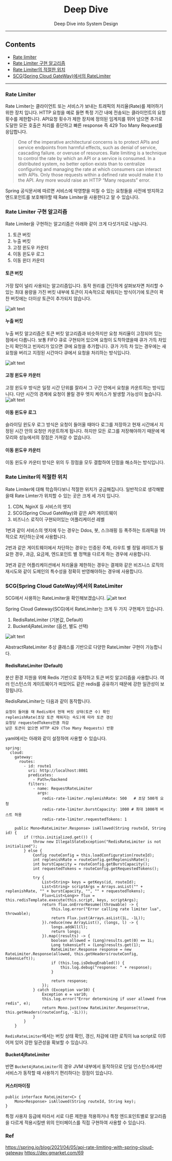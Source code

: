 <div align="center">

# Deep Dive  
Deep Dive into System Design

--- 
</div>

## Contents
- [Rate limiter](#rate-limiter)
- [Rate Limiter 구현 알고리즘](#rate-limiter-구현-알고리즘)
- [Rate Limiter의 적절한 위치](#rate-limiter의-적절한-위치)
- [SCG(Spring Cloud GateWay)에서의 RateLimiter](#scgspring-cloud-gateway에서의-ratelimiter) 
---
### Rate Limiter
Rate Limiter는 클라이언트 또는 서비스가 보내는 트래픽의 처리율(Rate)를 제어하기 위한 장치 입니다. HTTP 요청을 예로 들면 특정 기간 내에 전송되는 클라이언트의 요청 횟수를 제한합니다. API요청 횟수가 제한 장치에 정의된 임계치를 뛰어 넘으면 추가로 도달한 모든 호출은 처리를 중단하고 빠른 response 즉 429 Too Many Request를 응답합니다. 

> One of the imperative architectural concerns is to protect APIs and service endpoints from harmful effects, such as denial of service, cascading failure. or overuse of resources. Rate limiting is a technique to control the rate by which an API or a service is consumed. In a distributed system, no better option exists than to centralize configuring and managing the rate at which consumers can interact with APIs. Only those requests within a defined rate would make it to the API. Any more would raise an HTTP “Many requests” error.

Spring 공식문서에 따르면 서비스에 악영향을 미칠 수 있는 요청들을 사전에 방지하고 엔드포인트를 보호해야할 때 Rate Limiter을 사용한다고 알 수 있습니다. 

### Rate Limiter 구현 알고리즘 
Rate Limiter을 구현하는 알고리즘은 아래와 같이 크게 다섯가지로 나뉩니다.
1. 토큰 버킷 
2. 누출 버킷
3. 고정 윈도우 카운터
4. 이동 윈도우 로그
5. 이동 윈더 카운터

#### 토큰 버킷 
가장 많이 널리 사용되는 알고리즘입니다. 동작 원리를 간단하게 살펴보자면 처리할 수 있는 최대 용량을 가진 버킷 내부에 토큰이 지속적으로 채워지는 방식이기에 토큰이 꽉 찬 버킷에는 더이상 토큰이 추가되지 않습니다. 

![alt text](image.png)
#### 누출 버킷
누출 버킷 알고리즘은 토큰 버킷 알고리즘과 비슷하지만 요청 처리율이 고정되어 있는 점에서 다릅니다. 보통 FIFO 큐로 구현되어 있으며 요청이 도착하였을때 큐가 가득 차있는지 확인하고 빈자리가 있으면 큐에 요청을 추가합니다. 큐가 가득 차 있는 경우에는 새 요청을 버리고 지정된 시간마다 큐에서 요청을 처리하는 방식입니다.

![alt text](image-1.png)
#### 고정 윈도우 카운터
고정 윈도우 방식은 일정 시간 단위를 잘라서 그 구간 안에서 요청을 카운트하는 방식입니다. 다만 시간의 경계에 요청이 몰릴 경우 엣지 케이스가 발생할 가능성이 높습니다.
![alt text](image-2.png)
#### 이동 윈도우 로그
슬라이딩 윈도우 로그 방식은 요청이 들어올 때마다 로그를 저장하고 현재 시간에서 지정된 시간 안의 요청만 카운트하게 됩니다. 하지만 모든 로그를 저장해야하기 때문에 메모리와 성능에서의 장점은 가져갈 수 없습니다.
#### 이동 윈도우 카운터
이동 윈도우 카운터 방식은 위의 두 장점을 모두 결합하여 단점을 해소하는 방식입니다.

### Rate Limiter의 적절한 위치
Rate Limiter에 대해 학습하다보니 적절한 위치가 궁금해집니다. 일반적으로 생각해봤을때 Rate Limter가 위치할 수 있는 곳은 크게 세 가지 입니다.
1. CDN, NginX 등 서비스의 엣지
2. SCG(Spring Cloud GateWay)와 같은 API 게이트웨이
3. 비즈니스 로직이 구현되어있는 어플리케이션 레벨

1번과 같이 서비스의 엣지에 두는 경우는 Ddos, 봇, 스크래핑 등 폭주하는 트래픽을 1차적으로 차단하는곳에 사용합니다.

2번과 같은 게이트웨이에서 차단하는 경우는 인증된 주체, 라우트 별 정밀 레이트가 필요한 경우, 과금, 요금제, 엔드포인트 별 정책을 다르게 하는 경우에 사용합니다.

3번과 같은 어플리케이션에서 처리율을 제한하는 경우는 결제와 같은 비즈니스 로직의 재시도와 같이 도메인의 특수성을 정확히 반영해야하는 경우에 사용합니다. 

### SCG(Spring Cloud GateWay)에서의 RateLimiter
SCG에서 사용하는 RateLimiter을 확인해보겠습니다.
![alt text](image-4.png)

Spring Cloud Gateway(SCG)에서 RateLimiter는 크게 두 가지 구현체가 있습니다.
1. RedisRateLimiter (기본값, Default)
2. Bucket4jRateLimiter (옵션, 별도 선택)

![alt text](image-3.png)

AbstractRateLimiter 추상 클래스를 기반으로 다양한 RateLimiter 구현이 가능합니다. 
#### RedisRateLimiter (Default)
분산 환경 지원을 위해 Redis 기반으로 동작하고 토큰 버킷 알고리즘을 사용합니다. 여러 인스턴스의 게이트웨이가 떠있어도 같은 redis를 공유하기 때문에 강한 일관성이 보장됩니다. 

RedisRateLimiter는 다음과 같이 동작합니다.

```
요청이 들어올 때 Redis에서 현재 버킷 상태(토큰 수) 확인
replenishRate(초당 토큰 채워지는 속도)에 따라 토큰 갱신
요청당 requestedTokens만큼 차감
남은 토큰이 없으면 HTTP 429 (Too Many Requests) 반환
```
yaml에서는 아래와 같이 설정하여 사용할 수 있습니다.
```
spring:
  cloud:
    gateway:
      routes:
        - id: route1
          uri: http://localhost:8081
          predicates:
            - Path=/backend
          filters:
            - name: RequestRateLimiter
              args:
                redis-rate-limiter.replenishRate: 500   # 초당 500개 요청
                redis-rate-limiter.burstCapacity: 1000 # 최대 1000개 버스트 허용
                redis-rate-limiter.requestedTokens: 1

```

```
    public Mono<RateLimiter.Response> isAllowed(String routeId, String id) {
        if (!this.initialized.get()) {
            throw new IllegalStateException("RedisRateLimiter is not initialized");
        } else {
            Config routeConfig = this.loadConfiguration(routeId);
            int replenishRate = routeConfig.getReplenishRate();
            int burstCapacity = routeConfig.getBurstCapacity();
            int requestedTokens = routeConfig.getRequestedTokens();

            try {
                List<String> keys = getKeys(id, routeId);
                List<String> scriptArgs = Arrays.asList("" + replenishRate, "" + burstCapacity, "", "" + requestedTokens);
                Flux<List<Long>> flux = this.redisTemplate.execute(this.script, keys, scriptArgs);
                return flux.onErrorResume((throwable) -> {
                    this.log.error("Error calling rate limiter lua", throwable);
                    return Flux.just(Arrays.asList(1L, -1L));
                }).reduce(new ArrayList(), (longs, l) -> {
                    longs.addAll(l);
                    return longs;
                }).map((results) -> {
                    boolean allowed = (Long)results.get(0) == 1L;
                    Long tokensLeft = (Long)results.get(1);
                    RateLimiter.Response response = new RateLimiter.Response(allowed, this.getHeaders(routeConfig, tokensLeft));
                    if (this.log.isDebugEnabled()) {
                        this.log.debug("response: " + response);
                    }

                    return response;
                });
            } catch (Exception var10) {
                Exception e = var10;
                this.log.error("Error determining if user allowed from redis", e);
                return Mono.just(new RateLimiter.Response(true, this.getHeaders(routeConfig, -1L)));
            }
        }
    }
```
`RedisRateLimiter`에서는 버킷 상태 확인, 갱신, 차감에 대한 로직이 lua script로 이루어져 있어 강한 일관성을 확보할 수 있습니다.

#### Bucket4jRateLimiter
반면 `Bucket4jRateLimiter`의 경우 JVM 내부에서 동작하므로 단일 인스턴스에서만 서비스가 동작할 때 사용하기 편리하다는 장점이 있습니다.

#### 커스터마이징
```
public interface RateLimiter<C> {
    Mono<Response> isAllowed(String routeId, String key);
}
```

특정 사용자 등급에 따라서 서로 다른 제한을 적용하거나 특정 엔드포인트별로 알고리즘을 다르게 적용시킬땐 위의 인터페이스를 직접 구현하여 사용할 수 있습니다. 

### Ref
https://spring.io/blog/2021/04/05/api-rate-limiting-with-spring-cloud-gateway
https://dev.gmarket.com/69